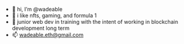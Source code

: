 - 👋 hi, I’m @wadeable
- 👀 i like nfts, gaming, and formula 1
- 🌱 junior web dev in training with the intent of working in blockchain development long term
- 📫 wadeable.eth@gmail.com

<!---
wadeable/wadeable is a ✨ special ✨ repository because its `README.md` (this file) appears on your GitHub profile.
You can click the Preview link to take a look at your changes.
--->
